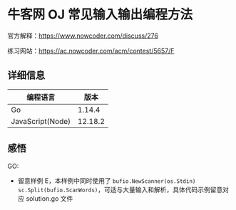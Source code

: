 # 牛客网 OJ 常见输入输出编程方法

官方解释：<https://www.nowcoder.com/discuss/276>

练习网站：<https://ac.nowcoder.com/acm/contest/5657/F>

## 详细信息

| 编程语言         | 版本    |
| ---------------- | ------- |
| Go               | 1.14.4  |
| JavaScript(Node) | 12.18.2 |

## 感悟

GO:

- 留意样例 E，本样例中同时使用了 `bufio.NewScanner(os.Stdin)` `sc.Split(bufio.ScanWords)`，可适与大量输入和解析，具体代码示例留意对应 solution.go 文件
